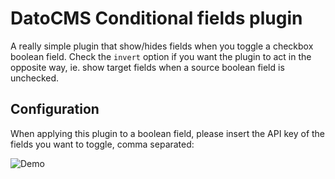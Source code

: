 # DatoCMS Conditional fields plugin

A really simple plugin that show/hides fields when you toggle a checkbox boolean field.
Check the `invert` option if you want the plugin to act in the opposite way,
ie. show target fields when a source boolean field is unchecked.

## Configuration

When applying this plugin to a boolean field, please insert the API key of the fields you want to toggle, comma separated:

![Demo](https://raw.githubusercontent.com/datocms/plugins/master/conditional-fields/docs/settings.png)
